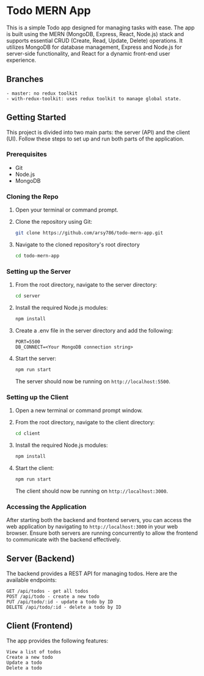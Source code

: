 # Todo MERN App

This is a simple Todo app designed for managing tasks with ease. The app is built using the MERN (MongoDB, Express, React, Node.js) stack and supports essential CRUD (Create, Read, Update, Delete) operations. It utilizes MongoDB for database management, Express and Node.js for server-side functionality, and React for a dynamic front-end user experience.

<!-- Tutorial Guide: [MERN Stack Tutorial - Build Todo App With Node JS, Express, React & MongoDB (YouTube/CurlyBraces)](https://www.youtube.com/watch?v=U4syTDaAKWg) -->

## Branches

    - master: no redux toolkit
    - with-redux-toolkit: uses redux toolkit to manage global state.

## Getting Started

This project is divided into two main parts: the server (API) and the client (UI). Follow these steps to set up and run both parts of the application.

### Prerequisites

- Git
- Node.js
- MongoDB

### Cloning the Repo

1. Open your terminal or command prompt.

2. Clone the repository using Git:

   ```bash
   git clone https://github.com/arsy786/todo-mern-app.git
   ```

3. Navigate to the cloned repository's root directory

   ```bash
   cd todo-mern-app
   ```

### Setting up the Server

1. From the root directory, navigate to the server directory:

   ```bash
   cd server
   ```

2. Install the required Node.js modules:

   ```bash
   npm install
   ```

3. Create a .env file in the server directory and add the following:

   ```env
   PORT=5500
   DB_CONNECT=<Your MongoDB connection string>
   ```

4. Start the server:

   ```bash
   npm run start
   ```

   The server should now be running on `http://localhost:5500`.

### Setting up the Client

1. Open a new terminal or command prompt window.

2. From the root directory, navigate to the client directory:

   ```bash
   cd client
   ```

3. Install the required Node.js modules:

   ```bash
   npm install
   ```

4. Start the client:

   ```bash
   npm run start
   ```

   The client should now be running on `http://localhost:3000`.

### Accessing the Application

After starting both the backend and frontend servers, you can access the web application by navigating to `http://localhost:3000` in your web browser. Ensure both servers are running concurrently to allow the frontend to communicate with the backend effectively.

## Server (Backend)

The backend provides a REST API for managing todos. Here are the available endpoints:

    GET /api/todos - get all todos
    POST /api/todo - create a new todo
    PUT /api/todo/:id - update a todo by ID
    DELETE /api/todo/:id - delete a todo by ID

## Client (Frontend)

The app provides the following features:

    View a list of todos
    Create a new todo
    Update a todo
    Delete a todo
